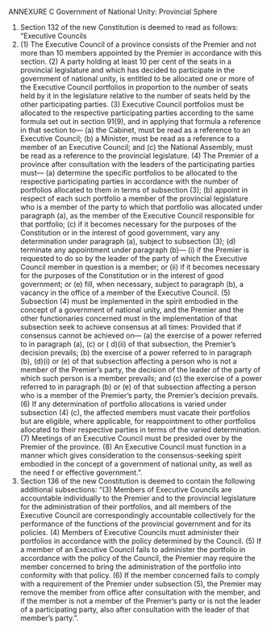 ANNEXURE C
Government of National Unity: Provincial Sphere
1. Section 132 of the new Constitution is deemed to read as follows:
“Executive Councils
132. (1) The Executive Council of a province consists of the Premier and not more
than 10 members appointed by the Premier in accordance with this section.
(2) A party holding at least 10 per cent of the seats in a provincial legislature
and which has decided to participate in the government of national unity,
is entitled to be allocated one or more of the Executive Council portfolios in
proportion to the number of seats held by it in the legislature relative to the
number of seats held by the other participating parties.
(3) Executive Council portfolios must be allocated to the respective participating
parties according to the same formula set out in section 91(9), and in applying
that formula a reference in that section to—
(a) the Cabinet, must be read as a reference to an Executive Council;
(b) a Minister, must be read as a reference to a member of an
Executive Council; and
(c) the National Assembly, must be read as a reference to the provincial
legislature.
(4) The Premier of a province after consultation with the leaders of the
participating parties must—
(a) determine the specific portfolios to be allocated to the respective
participating parties in accordance with the number of portfolios
allocated to them in terms of subsection (3);
(b) appoint in respect of each such portfolio a member of the provincial
legislature who is a member of the party to which that portfolio was
allocated under paragraph (a), as the member of the Executive Council
responsible for that portfolio;
(c) if it becomes necessary for the purposes of the Constitution or in the
interest of good government, vary any determination under paragraph
(a), subject to subsection (3);
(d) terminate any appointment under paragraph (b)—
(i) if the Premier is requested to do so by the leader of the party of which
the Executive Council member in question is a member; or
(ii) if it becomes necessary for the purposes of the Constitution or in the
interest of good government; or
(e) fill, when necessary, subject to paragraph (b), a vacancy in the office of a
member of the Executive Council.
(5) Subsection (4) must be implemented in the spirit embodied in the concept of
a government of national unity, and the Premier and the other functionaries
concerned must in the implementation of that subsection seek to achieve
consensus at all times: Provided that if consensus cannot be achieved on—
(a) the exercise of a power referred to in paragraph (a), (c) or ( d)(ii) of that
subsection, the Premier’s decision prevails;
(b) the exercise of a power referred to in paragraph (b), (d)(i) or (e) of that
subsection affecting a person who is not a member of the Premier’s
party, the decision of the leader of the party of which such person is a
member prevails; and
(c) the exercise of a power referred to in paragraph (b) or (e) of that
subsection affecting a person who is a member of the Premier’s party,
the Premier’s decision prevails.
(6) If any determination of portfolio allocations is varied under subsection (4)
(c), the affected members must vacate their portfolios but are eligible, where
applicable, for reappointment to other portfolios allocated to their respective
parties in terms of the varied determination.
(7) Meetings of an Executive Council must be presided over by the Premier of the
province.
(8) An Executive Council must function in a manner which gives consideration
to the consensus-seeking spirit embodied in the concept of a government of
national unity, as well as the need f or effective government.”.
2. Section 136 of the new Constitution is deemed to contain the following
additional subsections:
“(3) Members of Executive Councils are accountable individually to the Premier and
to the provincial legislature for the administration of their portfolios, and all
members of the Executive Council are correspondingly accountable collectively
for the performance of the functions of the provincial government and for its
policies.
(4) Members of Executive Councils must administer their portfolios in accordance
with the policy determined by the Council.
(5) If a member of an Executive Council fails to administer the portfolio in
accordance with the policy of the Council, the Premier may require the
member concerned to bring the administration of the portfolio into conformity
with that policy.
(6) If the member concerned fails to comply with a requirement of the Premier
under subsection (5), the Premier may remove the member from office
after consultation with the member, and if the member is not a member
of the Premier’s party or is not the leader of a participating party, also after
consultation with the leader of that member’s party.”.

